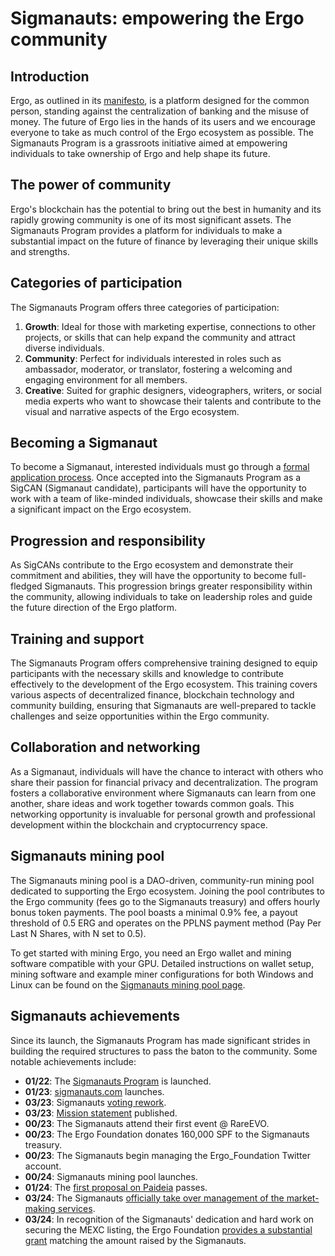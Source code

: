# Sigmanauts: empowering the Ergo community

## Introduction

Ergo, as outlined in its [manifesto](social_contract.md), is a platform designed for the common person, standing against the centralization of banking and the misuse of money. The future of Ergo lies in the hands of its users and we encourage everyone to take as much control of the Ergo ecosystem as possible. The Sigmanauts Program is a grassroots initiative aimed at empowering individuals to take ownership of Ergo and help shape its future.

## The power of community

Ergo's blockchain has the potential to bring out the best in humanity and its rapidly growing community is one of its most significant assets. The Sigmanauts Program provides a platform for individuals to make a substantial impact on the future of finance by leveraging their unique skills and strengths.

## Categories of participation

The Sigmanauts Program offers three categories of participation:

1. **Growth**: Ideal for those with marketing expertise, connections to other projects, or skills that can help expand the community and attract diverse individuals.
2. **Community**: Perfect for individuals interested in roles such as ambassador, moderator, or translator, fostering a welcoming and engaging environment for all members.
3. **Creative**: Suited for graphic designers, videographers, writers, or social media experts who want to showcase their talents and contribute to the visual and narrative aspects of the Ergo ecosystem.

## Becoming a Sigmanaut

To become a Sigmanaut, interested individuals must go through a [formal application process](https://sigmanauts.com/application/). Once accepted into the Sigmanauts Program as a SigCAN (Sigmanaut candidate), participants will have the opportunity to work with a team of like-minded individuals, showcase their skills and make a significant impact on the Ergo ecosystem.

## Progression and responsibility

As SigCANs contribute to the Ergo ecosystem and demonstrate their commitment and abilities, they will have the opportunity to become full-fledged Sigmanauts. This progression brings greater responsibility within the community, allowing individuals to take on leadership roles and guide the future direction of the Ergo platform.

## Training and support

The Sigmanauts Program offers comprehensive training designed to equip participants with the necessary skills and knowledge to contribute effectively to the development of the Ergo ecosystem. This training covers various aspects of decentralized finance, blockchain technology and community building, ensuring that Sigmanauts are well-prepared to tackle challenges and seize opportunities within the Ergo community.

## Collaboration and networking

As a Sigmanaut, individuals will have the chance to interact with others who share their passion for financial privacy and decentralization. The program fosters a collaborative environment where Sigmanauts can learn from one another, share ideas and work together towards common goals. This networking opportunity is invaluable for personal growth and professional development within the blockchain and cryptocurrency space.

## Sigmanauts mining pool

The Sigmanauts mining pool is a DAO-driven, community-run mining pool dedicated to supporting the Ergo ecosystem. Joining the pool contributes to the Ergo community (fees go to the Sigmanauts treasury) and offers hourly bonus token payments. The pool boasts a minimal 0.9% fee, a payout threshold of 0.5 ERG and operates on the PPLNS payment method (Pay Per Last N Shares, with N set to 0.5).

To get started with mining Ergo, you need an Ergo wallet and mining software compatible with your GPU. Detailed instructions on wallet setup, mining software and example miner configurations for both Windows and Linux can be found on the [Sigmanauts mining pool page](https://sigmanauts.com/mining).

## Sigmanauts achievements

Since its launch, the Sigmanauts Program has made significant strides in building the required structures to pass the baton to the community. Some notable achievements include:

- **01/22**: The [Sigmanauts Program](sigmanauts.md) is launched.
- **01/23**: [sigmanauts.com](https://sigmanauts.com/) launches.
- **03/23**: Sigmanauts [voting rework](https://docs.google.com/document/d/1kuf_l9tZOdg7vMgVSKuV0FIUlpHmxWiWjMi89z-XTdE/edit#heading=h.e1tnpe3qjzte).
- **03/23**: [Mission statement](https://docs.google.com/document/d/1J6PdyyxoEEqI0nEr64ZZBGU4Lkr8Cr37GqNSs4qHo7Q/edit) published.
- **00/23**: The Sigmanauts attend their first event @ RareEVO.
- **00/23**: The Ergo Foundation donates 160,000 SPF to the Sigmanauts treasury.
- **00/23**: The Sigmanauts begin managing the Ergo_Foundation Twitter account.
- **00/24**: Sigmanauts mining pool launches.
- **01/24**: The [first proposal on Paideia](https://app.paideia.im/Sigmanauts/proposal/promote-richi-mana-to-sigmanaut-05b10641-0097-4b8a-9a47-c0aac5c67aeb) passes.
- **03/24**: The Sigmanauts [officially take over management of the market-making services](https://app.paideia.im/Sigmanauts/proposal/05825226-0ea4-4fb0-ae4a-cb0ecc984684).
- **03/24**: In recognition of the Sigmanauts' dedication and hard work on securing the MEXC listing, the Ergo Foundation [provides a substantial grant](https://twitter.com/Sigmanauts/status/1768369713472553068) matching the amount raised by the Sigmanauts.
